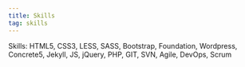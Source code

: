 ```yaml
---
title: Skills
tag: skills
---
```


Skills: HTML5, CSS3, LESS, SASS, Bootstrap, Foundation, Wordpress, Concrete5, Jekyll, JS, jQuery, PHP, GIT, SVN, Agile, DevOps, Scrum